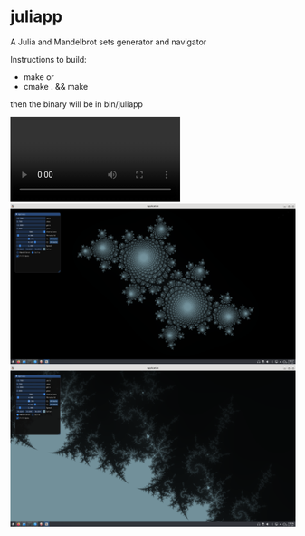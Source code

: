 # juliapp
A Julia and Mandelbrot sets generator and navigator

Instructions to build:
- make
or
- cmake . && make

then the binary will be in bin/juliapp

![webm](https://github.com/giomatfois62/juliapp/blob/main/output.webm?raw=true)
![alt text](https://github.com/giomatfois62/juliapp/blob/main/julia.png?raw=true)
![alt text](https://github.com/giomatfois62/juliapp/blob/main/mandel.png?raw=true)
